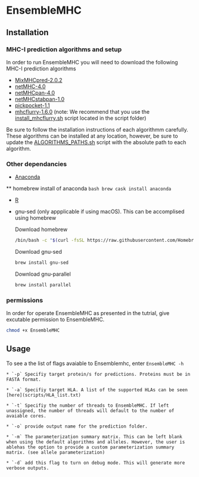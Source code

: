 # EnsembleMHC

## Installation

### MHC-I prediction algorithms and setup

In order to run EnsembleMHC you will need to download the following MHC-I prediction algorithms

*  [MixMHCpred-2.0.2](https://github.com/GfellerLab/MixMHCpred/releases/tag/v2.0.2)
*  [netMHC-4.0](https://services.healthtech.dtu.dk/services/NetMHC-4.0/9-Downloads.php#)
*  [netMHCpan-4.0](https://services.healthtech.dtu.dk/services/NetMHCpan-4.1/9-Downloads.php#)
*  [netMHCstabpan-1.0](https://services.healthtech.dtu.dk/services/NetMHCstabpan-1.0/9-Downloads.php#)
*  [pickpocket-1.1](https://services.healthtech.dtu.dk/services/PickPocket-1.1/9-Downloads.php#)
*  [mhcflurry-1.6.0](https://github.com/openvax/mhcflurry/releases/tag/1.6.0) (note: We recommend that you use the [install_mhcflurry.sh](scripts/install_mhcflurry.sh) script located in the script folder)

Be sure to follow the installation instructions of each algorithmm carefully. These algorithms can be installed at any location, however, be sure to update the [ALGORITHMS_PATHS.sh](ALGORITHMS_PATHS.sh) script with the absolute path to each algorithm. 


### Other dependancies 

* [Anaconda](https://docs.anaconda.com/anaconda/install/) 

** homebrew install of anaconda
	```bash
	brew cask install anaconda
	```

* [R](https://www.r-project.org/)

* gnu-sed (only appplicable if using macOS). This can be accomplised using homebrew
  
  Download homebrew
	```bash
	/bin/bash -c "$(curl -fsSL https://raw.githubusercontent.com/Homebrew/install/master/install.sh)"
	```
  Download gnu-sed
	```bash
	brew install gnu-sed
	```

  Download gnu-parallel
	```bash
	brew install parallel
	```

### permissions

In order for operate EnsembleMHC as presented in the tutrial, give excutable permission to EnsembleMHC.

``` bash
chmod +x EnsembleMHC
```



## Usage

To see a the list of flags avaiable to Ensemblemhc, enter `EnsembleMHC -h`

	* `-p` Specifiy target protein/s for predictions. Proteins must be in FASTA format.
	
	* `-a` Specifiy target HLA. A list of the supported HLAs can be seen [here](scripts/HLA_list.txt)
	
	* `-t` Specifiy the number of threads to EnsembleMHC. If left unassigned, the number of threads will default to the number of avaiable cores.
	
	* `-o` provide output name for the prediction folder.
    
	* `-m` The parameterization summary matrix. This can be left blank when using the default algorithms and alleles. However, the user is ablehas the option to provide a custom parameterization summary matrix. (see allele parameterization)

	* `-d` add this flag to turn on debug mode. This will generate more verbose outputs.

